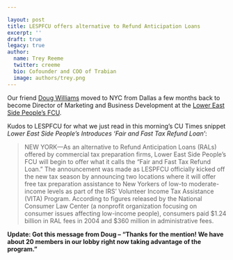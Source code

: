 ```yaml
---

layout: post
title: LESPFCU offers alternative to Refund Anticipation Loans
excerpt: ''
draft: true
legacy: true
author:
  name: Trey Reeme
  twitter: creeme
  bio: Cofounder and COO of Trabian
  image: authors/trey.png
---
```


<p>Our friend <a href='http://www.opensourcecu.com/articles/2005/12/01/help-wanted-from-you-reader-it-strategy-document'>Doug Williams</a> moved to <span class='caps'><span class="caps">NYC</span></span> from Dallas a few months back to become Director of Marketing and Business Development at the <a href='http://www.lespfcu.org/'>Lower East Side People&#8217;s <span class='caps'><span class="caps">FCU</span></span></a>.</p>
<p>Kudos to <span class='caps'><span class="caps">LESPFCU</span></span> for what we just read in this morning&#8217;s <span class='caps'>CU </span>Times snippet <em>Lower East Side People&#8217;s Introduces &#8216;Fair and Fast Tax Refund Loan&#8217;</em>:</p>
<blockquote>
<p><span class="caps">NEW</span> <span class='caps'><span class="caps">YORK</span></span>&#8212;As an alternative to Refund Anticipation Loans (RALs) offered by commercial tax preparation firms, Lower East Side People&#8217;s <span class='caps'><span class="caps">FCU</span></span> will begin to offer what it calls the &#8220;Fair and Fast Tax Refund Loan.&#8221; The announcement was made as <span class='caps'><span class="caps">LESPFCU</span></span> officially kicked off the new tax season by announcing two locations where it will offer free tax preparation assistance to New Yorkers of low-to moderate-income levels as part of the <span class='caps'><span class="caps">IRS</span></span>&#8217; Volunteer Income Tax Assistance (VITA) Program. According to figures released by the National Consumer Law Center (a nonprofit organization focusing on consumer issues affecting low-income people), consumers paid $1.24 billion in <span class='caps'><span class="caps">RAL</span></span> fees in 2004 and $360 million in administrative fees.</p>
</blockquote>
<p><strong>Update: Got this message from Doug &#8211; &#8220;Thanks for the mention!  We have about 20 members in our lobby right now taking advantage of the program.&#8221;</strong></p>
